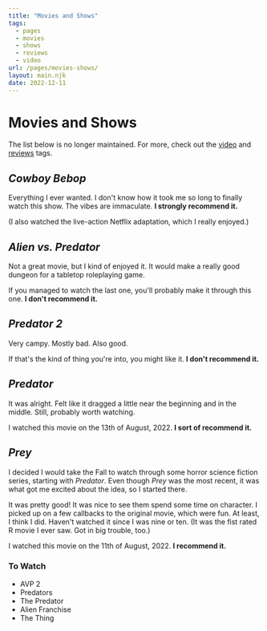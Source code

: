 ```yaml
---
title: "Movies and Shows"
tags:
  - pages
  - movies
  - shows
  - reviews
  - video
url: /pages/movies-shows/
layout: main.njk
date: 2022-12-11
---
```


# Movies and Shows

The list below is no longer maintained. For more, check out the <a href="/tags/video">video</a> and <a href="/tags/reviews">reviews</a> tags.

## *Cowboy Bebop*

Everything I ever wanted. I don't know how it took me so long to finally watch this show. The vibes are immaculate. **I strongly recommend it.**

(I also watched the live-action Netflix adaptation, which I really enjoyed.)

## *Alien vs. Predator*

Not a great movie, but I kind of enjoyed it. It would make a really good dungeon for a tabletop roleplaying game.

If you managed to watch the last one, you'll probably make it through this one. **I don't recommend it.**

## *Predator 2*

Very campy. Mostly bad. Also good.

If that's the kind of thing you're into, you might like it. **I don't recommend it.**

## *Predator*

It was alright. Felt like it dragged a little near the beginning and in the middle. Still, probably worth watching.

I watched this movie on the 13th of August, 2022. **I sort of recommend it.**

## *Prey*

I decided I would take the Fall to watch through some horror science fiction series, starting with *Predator*. Even though *Prey* was the most recent, it was what got me excited about the idea, so I started there.

It was pretty good! It was nice to see them spend some time on character. I picked up on a few callbacks to the original movie, which were fun. At least, I think I did. Haven't watched it since I was nine or ten. (It was the fist rated R movie I ever saw. Got in big trouble, too.)

I watched this movie on the 11th of August, 2022. **I recommend it.**

### To Watch

- AVP 2
- Predators
- The Predator
- Alien Franchise
- The Thing
